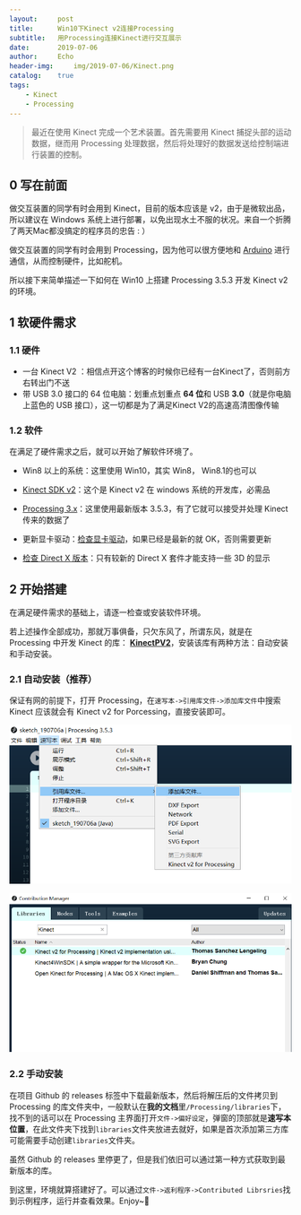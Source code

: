 ```yaml
---
layout:		post
title:		Win10下Kinect v2连接Processing
subtitle:	用Processing连接Kinect进行交互展示
date:		2019-07-06
author: 	Echo
header-img: 	img/2019-07-06/Kinect.png
catalog:	true
tags: 
    - Kinect
    - Processing
---
```


> 最近在使用 Kinect 完成一个艺术装置。首先需要用 Kinect 捕捉头部的运动数据，继而用 Processing 处理数据，然后将处理好的数据发送给控制端进行装置的控制。

## 0 写在前面

做交互装置的同学有时会用到 Kinect，目前的版本应该是 v2，由于是微软出品，所以建议在 Windows 系统上进行部署，以免出现水土不服的状况。来自一个折腾了两天Mac都没搞定的程序员的忠告 : ）

做交互装置的同学有时会用到 Processing，因为他可以很方便地和 [Arduino](<https://www.bilibili.com/video/av11662037/>) 进行通信，从而控制硬件，比如舵机。

所以接下来简单描述一下如何在 Win10 上搭建 Processing 3.5.3 开发 Kinect v2的环境。

## 1 软硬件需求

### 1.1 硬件

* 一台 Kinect V2 ：相信点开这个博客的时候你已经有一台Kinect了，否则前方右转出门不送
* 带 USB 3.0 接口的 64 位电脑：划重点划重点 **64 位**和 USB **3.0**（就是你电脑上蓝色的 USB 接口），这一切都是为了满足Kinect V2的高速高清图像传输

### 1.2 软件

在满足了硬件需求之后，就可以开始了解软件环境了。

* Win8 以上的系统：这里使用 Win10，其实 Win8， Win8.1的也可以

* [Kinect SDK v2](<https://developer.microsoft.com/en-us/windows/kinect>)：这个是 Kinect v2 在 windows 系统的开发库，必需品
* [Processing 3.x](<https://processing.org/download/>)：这里使用最新版本 3.5.3，有了它就可以接受并处理 Kinect 传来的数据了
* 更新显卡驱动：[检查显卡驱动](<https://jingyan.baidu.com/article/2c8c281da97bab0008252af3.html>)，如果已经是最新的就 OK，否则需要更新
* [检查 Direct X 版本](<https://support.microsoft.com/zh-hk/help/15061/windows-which-version-directx>)：只有较新的 Direct X 套件才能支持一些 3D 的显示

## 2 开始搭建

在满足硬件需求的基础上，请逐一检查或安装软件环境。

若上述操作全部成功，那就万事俱备，只欠东风了，所谓东风，就是在 Processing 中开发 Kinect 的库： [**KinectPV2**](<https://github.com/ThomasLengeling/KinectPV2>)，安装该库有两种方法：自动安装和手动安装。

### 2.1 自动安装（推荐）

保证有网的前提下，打开 Processing，在`速写本->引用库文件->添加库文件`中搜索 Kinect 应该就会有 Kinect v2 for Porcessing，直接安装即可。

![add Lib](<https://raw.githubusercontent.com/Echo-Ji/Echo-Ji.github.io/master/img/2019-07-06/addLib.png>)

![search for kinectPV2](<https://raw.githubusercontent.com/Echo-Ji/Echo-Ji.github.io/master/img/2019-07-06/search.png>)

### 2.2 手动安装

在项目 Github 的 releases 标签中下载最新版本，然后将解压后的文件拷贝到 Processing 的库文件夹中，一般默认在**我的文档**里`/Processing/libraries`下，找不到的话可以在 Processing 主界面打开`文件->偏好设定`，弹窗的顶部就是**速写本位置**，在此文件夹下找到`libraries`文件夹放进去就好，如果是首次添加第三方库可能需要手动创建`libraries`文件夹。



虽然 Github 的 releases 里停更了，但是我们依旧可以通过第一种方式获取到最新版本的库。

到这里，环境就算搭建好了。可以通过`文件->返利程序->Contributed Librsries`找到示例程序，运行并查看效果​。​Enjoy​~:rocket: